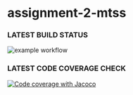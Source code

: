 # assignment-2-mtss

### LATEST BUILD STATUS
![example workflow](https://github.com/romano001/assignment-2-mtss/actions/workflows/build.yml/badge.svg)

### LATEST CODE COVERAGE CHECK
[![Code coverage with Jacoco](https://github.com/romano001/assigment-2-mtss/actions/workflows/code_coverage.yml/badge.svg)](https://github.com/romano001/assigment-2-mtss/actions/workflows/code_coverage.yml)

